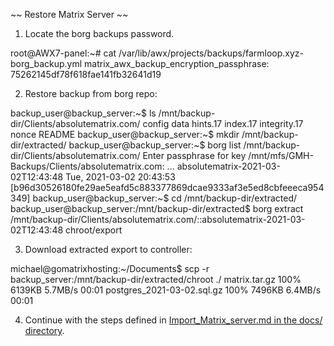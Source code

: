
~~ Restore Matrix Server ~~

1) Locate the borg backups password.

root@AWX7-panel:~# cat /var/lib/awx/projects/backups/farmloop.xyz-borg_backup.yml 
matrix_awx_backup_encryption_passphrase: 75262145df78f618fae141fb32641d19

2) Restore backup from borg repo:

backup_user@backup_server:~$ ls /mnt/backup-dir/Clients/absolutematrix.com/
config  data  hints.17  index.17  integrity.17  nonce  README
backup_user@backup_server:~$ mkdir /mnt/backup-dir/extracted/
backup_user@backup_server:~$ borg list /mnt/backup-dir/Clients/absolutematrix.com/
Enter passphrase for key /mnt/mfs/GMH-Backups/Clients/absolutematrix.com: 
...
absolutematrix-2021-03-02T12:43:48   Tue, 2021-03-02 20:43:53 [b96d30526180fe29ae5eafd5c883377869dcae9333af3e5ed8cbfeeeca954349]
backup_user@backup_server:~$ cd /mnt/backup-dir/extracted/
backup_user@backup_server:/mnt/backup-dir/extracted$ borg extract /mnt/backup-dir/Clients/absolutematrix.com/::absolutematrix-2021-03-02T12:43:48 chroot/export

3) Download extracted export to controller:

michael@gomatrixhosting:~/Documents$ scp -r backup_server:/mnt/backup-dir/extracted/chroot ./
matrix.tar.gz                                              100% 6139KB   5.7MB/s   00:01
postgres_2021-03-02.sql.gz                                 100% 7496KB   6.4MB/s   00:01

4) Continue with the steps defined in [Import_Matrix_server.md in the docs/ directory](/docs/Import_Matrix_server.md).
